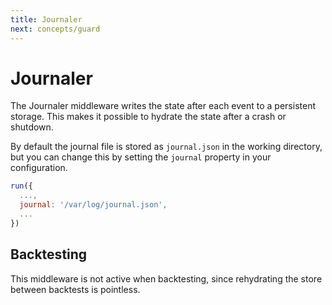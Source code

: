 ```yaml
---
title: Journaler
next: concepts/guard
---
```


# Journaler

The Journaler middleware writes the state after each event to a persistent storage. This makes it possible to hydrate the state after a crash or shutdown.

By default the journal file is stored as `journal.json` in the working directory, but you can change this by setting the `journal` property in your configuration.

```javascript
run({
  ...,
  journal: '/var/log/journal.json',
  ...
})
```

## Backtesting

This middleware is not active when backtesting, since rehydrating the store between backtests is pointless.
